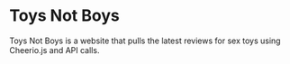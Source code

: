 # Toys Not Boys

Toys Not Boys is a website that pulls the latest reviews for sex toys using Cheerio.js and API calls. 

